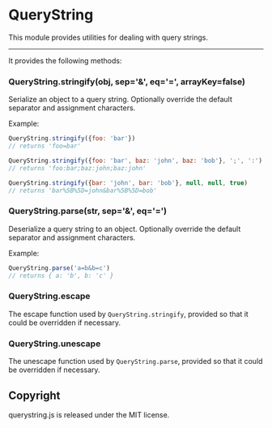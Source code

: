 
# QueryString

This module provides utilities for dealing with query strings.

---


It provides the following methods:


### QueryString.stringify(obj, sep='&', eq='=', arrayKey=false)

Serialize an object to a query string.
Optionally override the default separator and assignment characters.

Example:

````javascript
QueryString.stringify({foo: 'bar'})
// returns 'foo=bar'

QueryString.stringify({foo: 'bar', baz: 'john', baz: 'bob'}, ';', ':')
// returns 'foo:bar;baz:john;baz:john'

QueryString.stringify({bar: 'john', bar: 'bob'}, null, null, true)
// returns 'bar%5B%5D=john&bar%5B%5D=bob'
````


### QueryString.parse(str, sep='&', eq='=')

Deserialize a query string to an object.
Optionally override the default separator and assignment characters.

Example:

````javascript
QueryString.parse('a=b&b=c')
// returns { a: 'b', b: 'c' }
````


### QueryString.escape

The escape function used by `QueryString.stringify`,
provided so that it could be overridden if necessary.


### QueryString.unescape

The unescape function used by `QueryString.parse`,
provided so that it could be overridden if necessary.


## Copyright

querystring.js is released under the MIT license.
